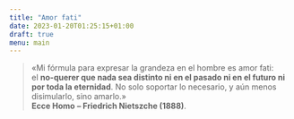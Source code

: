 ```yaml
---
title: "Amor fati"
date: 2023-01-20T01:25:15+01:00
draft: true
menu: main
---
```


> «Mi fórmula para expresar la grandeza en el hombre es amor fati: el **no-querer que nada sea distinto ni en el pasado ni en el futuro ni por toda la eternidad**. No solo soportar lo necesario, y aún menos disimularlo, sino amarlo.» <br>
> **Ecce Homo** **– Friedrich Nietszche (1888)**.

